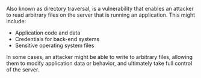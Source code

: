 Also known as directory traversal, is a vulnerability that enables an attacker to read arbitrary files on the server that is running an application. This might include:
- Application code and data
- Credentials for back-end systems
- Sensitive operating system files

In some cases, an attacker might be able to write to arbitrary files, allowing them to modify application data or behavior, and ultimately take full control of the server.